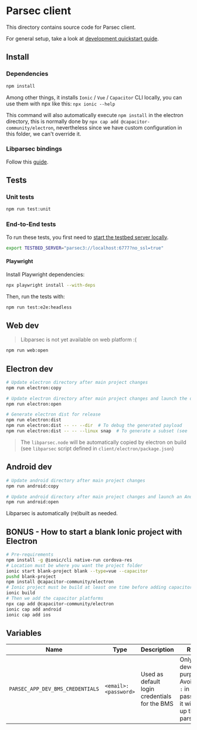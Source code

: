 # Parsec client

This directory contains source code for Parsec client.

For general setup, take a look at [development quickstart guide](../docs/development/README.md#Hacking-the-clients).

## Install

### Dependencies

```bash
npm install
```

Among other things, it installs `Ionic` / `Vue` / `Capacitor` CLI locally, you can use them with npx like this: `npx ionic --help`

This command will also automatically execute `npm install` in the electron directory, this is normally done by `npx cap add @capacitor-community/electron`, nevertheless since we have custom configuration in this folder, we can't override it.

### Libparsec bindings

Follow this [guide](../bindings/README.md).

## Tests

### Unit tests

```bash
npm run test:unit
```

### End-to-End tests

To run these tests, you first need to [start the testbed server locally](../docs/development/README.md#starting-the-testbed-server).

```bash
export TESTBED_SERVER="parsec3://localhost:6777?no_ssl=true"
```

#### Playwright

Install Playwright dependencies:

```bash
npx playwright install --with-deps
```

Then, run the tests with:

```bash
npm run test:e2e:headless
```

## Web dev

> Libparsec is not yet available on web platform :(

```bash
npm run web:open
```

## Electron dev

```bash
# Update electron directory after main project changes
npm run electron:copy

# Update electron directory after main project changes and launch the desktop app
npm run electron:open

# Generate electron dist for release
npm run electron:dist
npm run electron:dist -- -- --dir  # To debug the generated payload
npm run electron:dist -- -- --linux snap  # To generate a subset (see `npx electron-builder build --help`)
```

> The `libparsec.node` will be automatically copied by electron on build (see
> `libparsec` script defined in `client/electron/package.json`)

## Android dev

```bash
# Update android directory after main project changes
npm run android:copy

# Update android directory after main project changes and launch an Android Studio project
npm run android:open
```

Libparsec is automatically (re)built as needed.

<!-- TODO: iOS platform not yet available
## iOS dev

```bash
# In /client
# Update iOS folder after main project changes
npm run ios:copy
# ----
# Update iOS folder after main project changes and launch a XCode project
npm run ios:open
``` -->

## BONUS - How to start a blank Ionic project with Electron

```bash
# Pre-requirements
npm install -g @ionic/cli native-run cordova-res
# Location must be where you want the project folder
ionic start blank-project blank --type=vue --capacitor
pushd blank-project
npm install @capacitor-community/electron
# Ionic project must be build at least one time before adding capacitor plugins
ionic build
# Then we add the capacitor platforms
npx cap add @capacitor-community/electron
ionic cap add android
ionic cap add ios
```

## Variables

| Name                             | Type                 | Description                                   | Remark                                                                                          |
| -------------------------------- | -------------------- | --------------------------------------------- | ----------------------------------------------------------------------------------------------- |
| `PARSEC_APP_DEV_BMS_CREDENTIALS` | `<email>:<password>` | Used as default login credentials for the BMS | Only for development purposes! Avoid using `:` in your password as it will mess up the parsing. |
